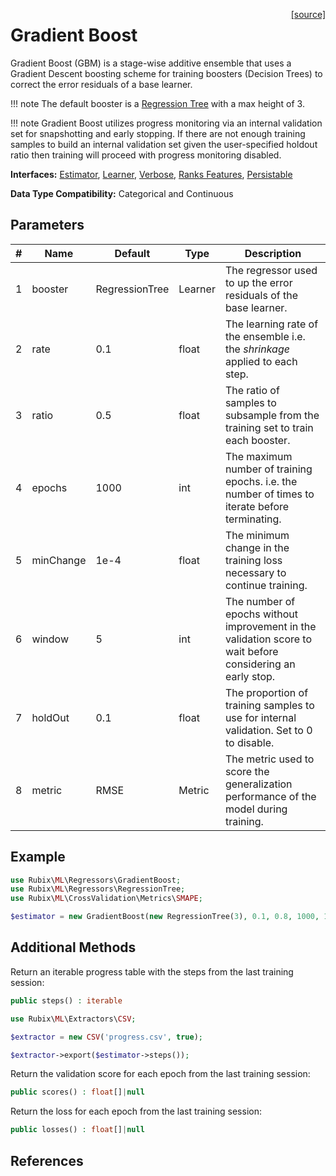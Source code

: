 <span style="float:right;"><a href="https://github.com/RubixML/ML/blob/master/src/Regressors/GradientBoost.php">[source]</a></span>

# Gradient Boost
Gradient Boost (GBM) is a stage-wise additive ensemble that uses a Gradient Descent boosting scheme for training boosters (Decision Trees) to correct the error residuals of a base learner.

!!! note
    The default booster is a [Regression Tree](regression-tree.md) with a max height of 3.

!!! note
    Gradient Boost utilizes progress monitoring via an internal validation set for snapshotting and early stopping. If there are not enough training samples to build an internal validation set given the user-specified holdout ratio then training will proceed with progress monitoring disabled.

**Interfaces:** [Estimator](../estimator.md), [Learner](../learner.md), [Verbose](../verbose.md), [Ranks Features](../ranks-features.md), [Persistable](../persistable.md)

**Data Type Compatibility:** Categorical and Continuous

## Parameters
| # | Name | Default | Type | Description |
|---|---|---|---|---|
| 1 | booster | RegressionTree | Learner | The regressor used to up the error residuals of the base learner. |
| 2 | rate | 0.1 | float | The learning rate of the ensemble i.e. the *shrinkage* applied to each step. |
| 3 | ratio | 0.5 | float | The ratio of samples to subsample from the training set to train each booster. |
| 4 | epochs | 1000 | int | The maximum number of training epochs. i.e. the number of times to iterate before terminating. |
| 5 | minChange | 1e-4 | float | The minimum change in the training loss necessary to continue training. |
| 6 | window | 5 | int | The number of epochs without improvement in the validation score to wait before considering an early stop. |
| 7 | holdOut | 0.1 | float | The proportion of training samples to use for internal validation. Set to 0 to disable. |
| 8 | metric | RMSE | Metric | The metric used to score the generalization performance of the model during training. |

## Example
```php
use Rubix\ML\Regressors\GradientBoost;
use Rubix\ML\Regressors\RegressionTree;
use Rubix\ML\CrossValidation\Metrics\SMAPE;

$estimator = new GradientBoost(new RegressionTree(3), 0.1, 0.8, 1000, 1e-4, 10, 0.1, new SMAPE());
```

## Additional Methods
Return an iterable progress table with the steps from the last training session:
```php
public steps() : iterable
```

```php
use Rubix\ML\Extractors\CSV;

$extractor = new CSV('progress.csv', true);

$extractor->export($estimator->steps());
```

Return the validation score for each epoch from the last training session:
```php
public scores() : float[]|null
```

Return the loss for each epoch from the last training session:
```php
public losses() : float[]|null
```

## References
[^1]: J. H. Friedman. (2001). Greedy Function Approximation: A Gradient Boosting Machine.
[^2]: J. H. Friedman. (1999). Stochastic Gradient Boosting.
[^3]: Y. Wei. et al. (2017). Early stopping for kernel boosting algorithms: A general analysis with localized complexities.
[^4]: G. Ke et al. (2017). LightGBM: A Highly Efficient Gradient Boosting Decision Tree.

